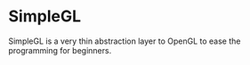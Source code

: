 # SimpleGL
SimpleGL is a very thin abstraction layer to OpenGL to ease the programming for beginners.
